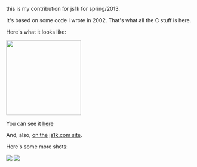 this is my contribution for js1k for spring/2013.

It's based on some code I wrote in 2002. That's what all the C stuff is here.

Here's what it looks like:

<img width=200 height=200 src=http://i.imgur.com/VRsh9vv.gif>

You can see it [here](http://qaa.ath.cx/shim1.html)

And, also, [on the js1k.com site](http://js1k.com/2013-spring/demo/1534).


Here's some more shots:

<img src=http://i.imgur.com/HpAXScw.jpg>

<img src=http://i.imgur.com/sQaMIAm.jpg>
